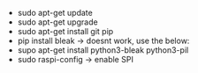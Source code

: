 - sudo apt-get update
- sudo apt-get upgrade
- sudo apt-get install git pip
- pip install bleak -> doesnt work, use the below:
- supo apt-get install python3-bleak python3-pil
- sudo raspi-config -> enable SPI

